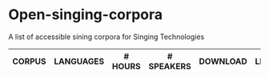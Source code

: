 # Open-singing-corpora
A list of accessible sining corpora for Singing Technologies


| CORPUS | LANGUAGES | # HOURS | # SPEAKERS | DOWNLOAD | LICENSE |
| --- | --- | --- | --- | --- | --- |
